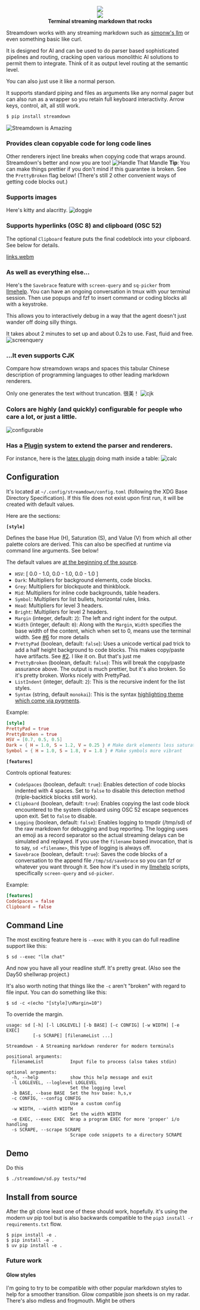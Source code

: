 <p align="center">
<img src=https://github.com/user-attachments/assets/0468eac0-2a00-4e98-82ca-09e6ac679357/>
<br/>
<a href=https://pypi.org/project/streamdown><img src=https://badge.fury.io/py/streamdown.svg/></a>
<br/><strong>Terminal streaming markdown that rocks</strong>

</p>


Streamdown works with any streaming markdown such as [simonw's llm](https://github.com/simonw/llm) or even something basic like curl. 

It is designed for AI and can be used to do parser based sophisticated pipelines and routing, cracking open various monolithic AI solutions to permit them to integrate. Think of it as output level routing at the semantic level.

You can also just use it like a normal person.

It supports standard piping and files as arguments like any normal pager but can also run as a wrapper so you retain full keyboard interactivity. Arrow keys, control, alt, all still work.
```bash
$ pip install streamdown
```
![Streamdown is Amazing](https://github.com/user-attachments/assets/268cb340-78cc-4df0-a773-c5ac95eceeeb)

### Provides clean copyable code for long code lines
Other renderers inject line breaks when copying code that wraps around. Streamdown's better and now you are too!
![Handle That Mandle](https://github.com/user-attachments/assets/a27aa70c-f691-4796-84f0-c2eb18c7de23)
**Tip**: You can make things prettier if you don't mind if this guarantee is broken. See the `PrettyBroken` flag below! (There's still 2 other convenient ways of getting code blocks out.)

### Supports images
Here's kitty and alacritty. 
![doggie](https://github.com/user-attachments/assets/81c43983-68cd-40c1-b1d5-aa3a52004504)

### Supports hyperlinks (OSC 8) and clipboard (OSC 52)
The optional `Clipboard` feature puts the final codeblock into your clipboard. See below for details.

[links.webm](https://github.com/user-attachments/assets/a5f71791-7c58-4183-ad3b-309f470c08a3)

### As well as everything else...
Here's the `Savebrace` feature with `screen-query` and `sq-picker` from [llmehelp](https://github.com/kristopolous/llmehelp). You can have an ongoing conversation in tmux with your terminal session. Then use popups and fzf to insert command or coding blocks all with a keystroke.

This allows you to interactively debug  in a way that the agent doesn't just wander off doing silly things.

It takes about 2 minutes to set up and about 0.2s to use. Fast, fluid and free.
![screenquery](https://github.com/user-attachments/assets/517be4fe-6962-4e4c-b2f2-563471bc48d0)

### ...It even supports CJK 
Compare how streamdown wraps and spaces this tabular Chinese description of programming languages to other leading markdown renderers.

Only one generates the text without truncation. 很美！
![cjk](https://github.com/user-attachments/assets/cae485d7-c478-4836-9732-d9fa49e13bc9)

### Colors are highly (and quickly) configurable for people who care a lot, or just a little.
![configurable](https://github.com/user-attachments/assets/19ca2ec9-8ea1-4a79-87ca-8352789269fe)

### Has a [Plugin](https://github.com/kristopolous/Streamdown/tree/main/streamdown/plugins) system to extend the parser and renderers.
For instance, here is the [latex plugin](https://github.com/kristopolous/Streamdown/blob/main/streamdown/plugins/latex.py) doing math inside a table:
![calc](https://github.com/user-attachments/assets/0b0027ca-8ef0-4b4a-b4ae-e36ff623a683)


## Configuration 

It's located at `~/.config/streamdown/config.toml` (following the XDG Base Directory Specification). If this file does not exist upon first run, it will be created with default values. 

Here are the sections:

**`[style]`**

Defines the base Hue (H), Saturation (S), and Value (V) from which all other palette colors are derived. This can also be specified at runtime via command line arguments. See below! 

The default values are [at the beginning of the source](https://github.com/kristopolous/Streamdown/blob/main/streamdown/sd.py#L33).

*   `HSV`: [ 0.0 - 1.0, 0.0 - 1.0, 0.0 - 1.0 ] 
*   `Dark`: Multipliers for background elements, code blocks. 
*   `Grey`: Multipliers for blockquote and thinkblock. 
*   `Mid`: Multipliers for inline code backgrounds, table headers. 
*   `Symbol`: Multipliers for list bullets, horizontal rules, links. 
*   `Head`: Multipliers for level 3 headers. 
*   `Bright`: Multipliers for level 2 headers. 
*   `Margin` (integer, default: `2`): The left and right indent for the output. 
*   `Width` (integer, default: `0`): Along with the `Margin`, `Width` specifies the base width of the content, which when set to 0, means use the terminal width. See [#6](https://github.com/kristopolous/Streamdown/issues/6) for more details
*   `PrettyPad` (boolean, default: `false`): Uses a unicode vertical pad trick to add a half height background to code blocks. This makes copy/paste have artifacts. See [#2](https://github.com/kristopolous/Streamdown/issues/2). I like it on. But that's just me
*   `PrettyBroken` (boolean, default: `false`): This will break the copy/paste assurance above. The output is much prettier, but it's also broken. So it's pretty broken. Works nicely with PrettyPad.
*   `ListIndent` (integer, default: `2`): This is the recursive indent for the list styles.
*   `Syntax` (string, default `monokai`): This is the syntax [highlighting theme which come via pygments](https://pygments.org/styles/).

Example:
```toml
[style]
PrettyPad = true
PrettyBroken = true
HSV = [0.7, 0.5, 0.5]
Dark = { H = 1.0, S = 1.2, V = 0.25 } # Make dark elements less saturated and darker
Symbol = { H = 1.0, S = 1.8, V = 1.8 } # Make symbols more vibrant
```

**`[features]`**

Controls optional features:

*   `CodeSpaces` (boolean, default: `true`): Enables detection of code blocks indented with 4 spaces. Set to `false` to disable this detection method (triple-backtick blocks still work).
*   `Clipboard` (boolean, default: `true`): Enables copying the last code block encountered to the system clipboard using OSC 52 escape sequences upon exit. Set to `false` to disable.
*   `Logging` (boolean, default: `false`): Enables logging to tmpdir (/tmp/sd) of the raw markdown for debugging and bug reporting. The logging uses an emoji as a record separator so the actual streaming delays can be simulated and replayed. If you use the `filename` based invocation, that is to say, `sd <filename>`, this type of logging is always off.
*   `Savebrace` (boolean, default: `true`): Saves the code blocks of a conversation to the append file `/tmp/sd/savebrace` so you can fzf or whatever you want through it. See how it's used in my [llmehelp](https://github.com/kristopolous/llmehelp) scripts, specifically `screen-query` and `sd-picker`.

Example:
```toml
[features]
CodeSpaces = false
Clipboard = false
```

## Command Line
The most exciting feature here is `--exec` with it you can do full readline support like this:

```shell
$ sd --exec "llm chat"
```

And now you have all your readline stuff. It's pretty great. (Also see the Day50 shellwrap project.)

It's also worth noting that things like the `-c` aren't "broken" with regard to file input. You can do something like this:

```shell
$ sd -c <(echo "[style]\nMargin=10") 
```

To override the margin.

```shell
usage: sd [-h] [-l LOGLEVEL] [-b BASE] [-c CONFIG] [-w WIDTH] [-e EXEC]
          [-s SCRAPE] [filenameList ...]

Streamdown - A Streaming markdown renderer for modern terminals

positional arguments:
  filenameList          Input file to process (also takes stdin)

optional arguments:
  -h, --help            show this help message and exit
  -l LOGLEVEL, --loglevel LOGLEVEL
                        Set the logging level
  -b BASE, --base BASE  Set the hsv base: h,s,v
  -c CONFIG, --config CONFIG
                        Use a custom config
  -w WIDTH, --width WIDTH
                        Set the width WIDTH
  -e EXEC, --exec EXEC  Wrap a program EXEC for more 'proper' i/o handling
  -s SCRAPE, --scrape SCRAPE
                        Scrape code snippets to a directory SCRAPE
```

## Demo
Do this

    $ ./streamdown/sd.py tests/*md

## Install from source
After the git clone least one of these should work, hopefully. it's using the modern uv pip tool but is also backwards compatible to the `pip3 install -r requirements.txt` flow.

    $ pipx install -e .
    $ pip install -e .
    $ uv pip install -e . 

### Future work

#### Glow styles
I'm going to try to be compatible with other popular markdown styles to help for a smoother transition. Glow compatible json sheets is on my radar. There's also mdless and frogmouth. Might be others
